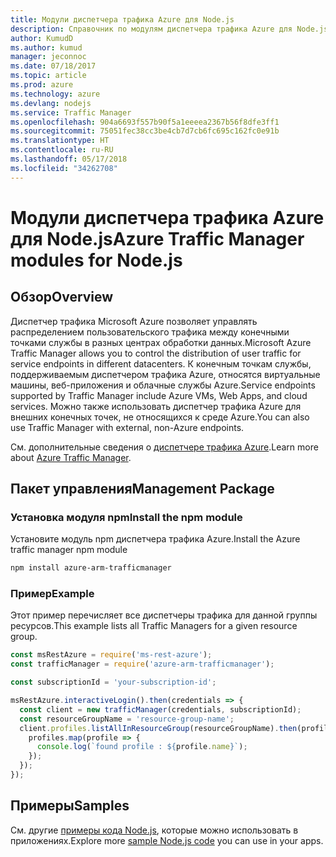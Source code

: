 ```yaml
---
title: Модули диспетчера трафика Azure для Node.js
description: Справочник по модулям диспетчера трафика Azure для Node.js
author: KumudD
ms.author: kumud
manager: jeconnoc
ms.date: 07/18/2017
ms.topic: article
ms.prod: azure
ms.technology: azure
ms.devlang: nodejs
ms.service: Traffic Manager
ms.openlocfilehash: 904a6693f557b90f5a1eeeea2367b56f8dfe3ff1
ms.sourcegitcommit: 75051fec38cc3be4cb7d7cb6fc695c162fc0e91b
ms.translationtype: HT
ms.contentlocale: ru-RU
ms.lasthandoff: 05/17/2018
ms.locfileid: "34262708"
---
```

# <a name="azure-traffic-manager-modules-for-nodejs"></a><span data-ttu-id="620a9-103">Модули диспетчера трафика Azure для Node.js</span><span class="sxs-lookup"><span data-stu-id="620a9-103">Azure Traffic Manager modules for Node.js</span></span>

## <a name="overview"></a><span data-ttu-id="620a9-104">Обзор</span><span class="sxs-lookup"><span data-stu-id="620a9-104">Overview</span></span>

<span data-ttu-id="620a9-105">Диспетчер трафика Microsoft Azure позволяет управлять распределением пользовательского трафика между конечными точками службы в разных центрах обработки данных.</span><span class="sxs-lookup"><span data-stu-id="620a9-105">Microsoft Azure Traffic Manager allows you to control the distribution of user traffic for service endpoints in different datacenters.</span></span> <span data-ttu-id="620a9-106">К конечным точкам службы, поддерживаемым диспетчером трафика Azure, относятся виртуальные машины, веб-приложения и облачные службы Azure.</span><span class="sxs-lookup"><span data-stu-id="620a9-106">Service endpoints supported by Traffic Manager include Azure VMs, Web Apps, and cloud services.</span></span> <span data-ttu-id="620a9-107">Можно также использовать диспетчер трафика Azure для внешних конечных точек, не относящихся к среде Azure.</span><span class="sxs-lookup"><span data-stu-id="620a9-107">You can also use Traffic Manager with external, non-Azure endpoints.</span></span>

<span data-ttu-id="620a9-108">См. дополнительные сведения о [диспетчере трафика Azure](https://docs.microsoft.com/azure/traffic-manager/traffic-manager-overview).</span><span class="sxs-lookup"><span data-stu-id="620a9-108">Learn more about [Azure Traffic Manager](https://docs.microsoft.com/azure/traffic-manager/traffic-manager-overview).</span></span>

## <a name="management-package"></a><span data-ttu-id="620a9-109">Пакет управления</span><span class="sxs-lookup"><span data-stu-id="620a9-109">Management Package</span></span>

### <a name="install-the-npm-module"></a><span data-ttu-id="620a9-110">Установка модуля npm</span><span class="sxs-lookup"><span data-stu-id="620a9-110">Install the npm module</span></span>

<span data-ttu-id="620a9-111">Установите модуль npm диспетчера трафика Azure.</span><span class="sxs-lookup"><span data-stu-id="620a9-111">Install the Azure traffic manager npm module</span></span>

```bash
npm install azure-arm-trafficmanager
```

### <a name="example"></a><span data-ttu-id="620a9-112">Пример</span><span class="sxs-lookup"><span data-stu-id="620a9-112">Example</span></span>

<span data-ttu-id="620a9-113">Этот пример перечисляет все диспетчеры трафика для данной группы ресурсов.</span><span class="sxs-lookup"><span data-stu-id="620a9-113">This example lists all Traffic Managers for a given resource group.</span></span>

```javascript
const msRestAzure = require('ms-rest-azure');
const trafficManager = require('azure-arm-trafficmanager');

const subscriptionId = 'your-subscription-id';

msRestAzure.interactiveLogin().then(credentials => {
  const client = new trafficManager(credentials, subscriptionId);
  const resourceGroupName = 'resource-group-name';
  client.profiles.listAllInResourceGroup(resourceGroupName).then(profiles => {
    profiles.map(profile => {
      console.log(`found profile : ${profile.name}`);
    });
  });
});
```

## <a name="samples"></a><span data-ttu-id="620a9-114">Примеры</span><span class="sxs-lookup"><span data-stu-id="620a9-114">Samples</span></span>

<span data-ttu-id="620a9-115">См. другие [примеры кода Node.js](https://azure.microsoft.com/resources/samples/?platform=nodejs), которые можно использовать в приложениях.</span><span class="sxs-lookup"><span data-stu-id="620a9-115">Explore more [sample Node.js code](https://azure.microsoft.com/resources/samples/?platform=nodejs) you can use in your apps.</span></span>
